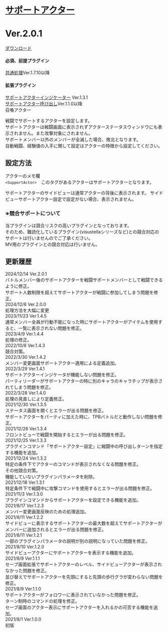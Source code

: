 # [サポートアクター](https://raw.githubusercontent.com/nuun888/MZ/master/NUUN_SupportActor.js)
# Ver.2.0.1
[ダウンロード](https://raw.githubusercontent.com/nuun888/MZ/master/NUUN_SupportActor.js)
#### 必須、前提プラグイン
[共通処理](https://github.com/nuun888/MZ/blob/master/README/Base.md)Ver.1.7.10以降  
#### 拡張プラグイン
[サポートアクターインジケーター](https://raw.githubusercontent.com/nuun888/MZ/master/NUUN_DisplaySupportActor.js) Ver.1.3.1  
[サポートアクター呼び出し](https://github.com/nuun888/MZ/blob/master/README/CallSupportActor.md)Ver.1.1.0以降  
召喚アクター

戦闘でサポートするアクターを設定します。  
サポートアクターは戦闘画面に表示されずアクターステータスウィンドウにも表示されません。また攻撃対象にされません。  
サポートメンバー以外のメンバーが全滅した場合、敗北となります。  
自動戦闘、経験値の入手に関して設定はアクターの特徴から設定してください。  


## 設定方法
アクターのメモ欄  
`<SupportActor>`　このタグがあるアクターはサポートアクターとなります。
  
 サポートアクターのサイドビューは通常アクターの背後に表示されます。
 サイドビューサポートアクター設定で設定がない場合、表示されません。  

 ### ※競合サポートについて
 当プラグインは競合リスクの高いプラグインとなっております。  
 そのため、難読化しているプラグイン(visustellaシリーズなど)との競合対応のサポートは行いませんのでご了承ください。  
 MV用のプラグインとの競合対応は行いません。  
  
## 更新履歴
2024/12/14 Ver.2.0.1  
バトルメンバー後のサポートアクターを戦闘サポートメンバーとして戦闘できるように修正。  
サポート人数制限を超えてサポートアクターが戦闘に参加してしまう問題を修正。  
2024/12/8 Ver.2.0.0  
処理方法を大幅に変更  
2023/11/23 Ver.1.4.5  
通常メンバー全員が行動不能になった時にサポートアクターがアイテムを使用すると、一覧に表示されない問題を修正。  
2023/4/9 Ver.1.4.4  
処理の修正。  
2022/10/8 Ver.1.4.3  
競合対策。  
2022/3/30 Ver.1.4.2  
メンバー変更画面サポートアクター適用による定義追加。  
2022/3/29 Ver.1.4.1  
サポートアクターインジケータが機能しない問題を修正。  
パーティリーダーがサポートアクターの時に別のキャラのキャラチップが表示されてしまう問題を修正。  
2022/3/28 Ver.1.4.0  
処理の見直しにより定義修正。  
2021/12/30 Ver.1.3.5  
ステータス画面を開くとエラーが出る問題を修正。  
サポートアクターをパーティに加えた時に、TPBバトルだと動作しない問題を修正。  
2021/12/26 Ver.1.3.4  
フロントビューで戦闘を開始するとエラーが出る問題を修正。  
2021/12/25 Ver.1.3.3  
プラグインコマンド「サポートアクター設定」に戦闘中の呼び出しターンを指定する機能を追加。  
2021/12/24 Ver.1.3.2  
特定の条件下でアクターのコマンドが表示されなくなる問題を修正。  
その他競合対策。  
機能していないプラグインパラメータを削除。  
2021/12/18 Ver.1.3.1  
特定条件下で戦闘中に攻撃コマンドを使用するとエラーが出る問題を修正。  
2021/11/3 Ver.1.3.0  
プラグインコマンドからサポートアクターを設定できる機能を追加。  
2021/8/17 Ver.1.2.3  
メンバー変更画面反映のための処理追加。  
2021/8/11 Ver.1.2.2  
サイドビューに表示するサポートアクターの最大数を超えてサポートアクターがメンバーに追加されるとエラーが出る問題を修正。  
2021/8/11 Ver.1.2.1  
一部のプラグインパラメータの説明が別の説明になっていた問題を修正。  
2021/8/10 Ver.1.2.0  
サイドビューアクターにサポートアクターを表示する機能を追加。  
2021/8/9 Ver.1.1.1  
セーブ画面拡張でサポートアクターのレベル、サイドビューアクターが表示されなかった問題を修正。  
並び替えでサポートアクターを先頭にすると先頭の歩行グラが変わらない問題を修正。  
2021/8/9 Ver.1.1.0  
サポートアクターがフォロワーに表示されていなかった問題を修正。  
ターン制時のコマンドの処理を修正。  
セーブ画面のアクター表示にサポートアクターを入れるかの可否する機能を追加。  
2021/8/1 Ver.1.0.0  
初版  
